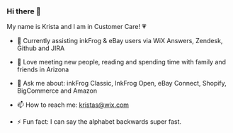 ### Hi there 👋

My name is Krista and I am in Customer Care! &#128151;

- 🔭 Currently assisting inkFrog & eBay users via WiX Answers, Zendesk, Github and JIRA 

- 🌱 Love meeting new people, reading and spending time with family and friends in Arizona

- 💬 Ask me about: inkFrog Classic, InkFrog Open, eBay Connect, Shopify, BigCommerce and Amazon

- 📫 How to reach me: kristas@wix.com 

- ⚡ Fun fact: I can say the alphabet backwards super fast.   

<!--
**Ksisung/ksisung** is a ✨ _special_ ✨ repository because its `README.md` (this file) appears on your GitHub profile.
 
-->
